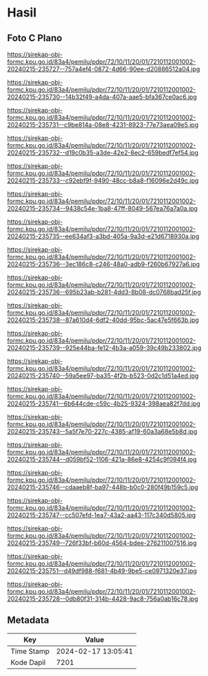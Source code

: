 # Hasil

## Foto C Plano

https://sirekap-obj-formc.kpu.go.id/83a4/pemilu/pdpr/72/10/11/20/01/7210112001002-20240215-235727--757a4ef4-0872-4d66-90ee-d20886512a04.jpg

https://sirekap-obj-formc.kpu.go.id/83a4/pemilu/pdpr/72/10/11/20/01/7210112001002-20240215-235730--14b32f49-a4da-407a-aae5-bfa367ce0ac6.jpg

https://sirekap-obj-formc.kpu.go.id/83a4/pemilu/pdpr/72/10/11/20/01/7210112001002-20240215-235731--c9be814a-08e8-4231-8923-77e73aea09e5.jpg

https://sirekap-obj-formc.kpu.go.id/83a4/pemilu/pdpr/72/10/11/20/01/7210112001002-20240215-235732--d19c0b35-a3de-42e2-8ec2-659bedf7ef54.jpg

https://sirekap-obj-formc.kpu.go.id/83a4/pemilu/pdpr/72/10/11/20/01/7210112001002-20240215-235733--c92ebf9f-9490-48cc-b8a8-f16096e2d49c.jpg

https://sirekap-obj-formc.kpu.go.id/83a4/pemilu/pdpr/72/10/11/20/01/7210112001002-20240215-235734--9438c54e-1ba8-47ff-8049-567ea76a7a0a.jpg

https://sirekap-obj-formc.kpu.go.id/83a4/pemilu/pdpr/72/10/11/20/01/7210112001002-20240215-235735--ee634af3-a3bd-405a-9a3d-e21d6718930a.jpg

https://sirekap-obj-formc.kpu.go.id/83a4/pemilu/pdpr/72/10/11/20/01/7210112001002-20240215-235736--3ec186c8-c246-48a0-adb9-f260b67927a6.jpg

https://sirekap-obj-formc.kpu.go.id/83a4/pemilu/pdpr/72/10/11/20/01/7210112001002-20240215-235736--695b23ab-b281-4dd3-8b08-dc0768bad25f.jpg

https://sirekap-obj-formc.kpu.go.id/83a4/pemilu/pdpr/72/10/11/20/01/7210112001002-20240215-235738--87a610d4-6df2-40dd-95bc-5ac47e5f663b.jpg

https://sirekap-obj-formc.kpu.go.id/83a4/pemilu/pdpr/72/10/11/20/01/7210112001002-20240215-235739--925e44ba-fe12-4b3a-a059-39c49b233802.jpg

https://sirekap-obj-formc.kpu.go.id/83a4/pemilu/pdpr/72/10/11/20/01/7210112001002-20240215-235740--59a5ee97-ba35-4f2b-b523-0d2c1d51a4ed.jpg

https://sirekap-obj-formc.kpu.go.id/83a4/pemilu/pdpr/72/10/11/20/01/7210112001002-20240215-235741--6b644cde-c59c-4b25-9324-398aea82f7dd.jpg

https://sirekap-obj-formc.kpu.go.id/83a4/pemilu/pdpr/72/10/11/20/01/7210112001002-20240215-235743--5a5f7e70-227c-4385-af19-60a3a68e5b8d.jpg

https://sirekap-obj-formc.kpu.go.id/83a4/pemilu/pdpr/72/10/11/20/01/7210112001002-20240215-235744--d059bf52-1106-421a-86e8-4254c9f094f4.jpg

https://sirekap-obj-formc.kpu.go.id/83a4/pemilu/pdpr/72/10/11/20/01/7210112001002-20240215-235746--cdaaeb8f-ba97-448b-b0c0-280f49b159c5.jpg

https://sirekap-obj-formc.kpu.go.id/83a4/pemilu/pdpr/72/10/11/20/01/7210112001002-20240215-235747--cc507efd-1ea7-43a2-aa43-117c340d5805.jpg

https://sirekap-obj-formc.kpu.go.id/83a4/pemilu/pdpr/72/10/11/20/01/7210112001002-20240215-235749--726f33bf-b60d-4564-bdee-276211007516.jpg

https://sirekap-obj-formc.kpu.go.id/83a4/pemilu/pdpr/72/10/11/20/01/7210112001002-20240215-235751--d49df988-f681-4b49-9be5-ce0971320e37.jpg

https://sirekap-obj-formc.kpu.go.id/83a4/pemilu/pdpr/72/10/11/20/01/7210112001002-20240215-235728--0db80f31-314b-4428-9ac8-756a0ab16c78.jpg


## Metadata

| Key        | Value               |
| ---------- | ------------------- |
| Time Stamp | 2024-02-17 13:05:41 |
| Kode Dapil | 7201                |



